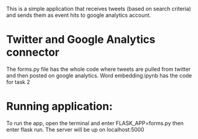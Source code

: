 This is a simple application that receives tweets (based on search criteria) and sends them as event hits to google analytics account.

# Twitter and Google Analytics connector
The forms.py file has the whole code where tweets are pulled from twitter and then posted on google analytics.
Word embedding.ipynb has the code for task 2

# Running application:
To run the app, open the terminal and enter FLASK_APP=forms.py then enter flask run. The server will be up on localhost:5000
